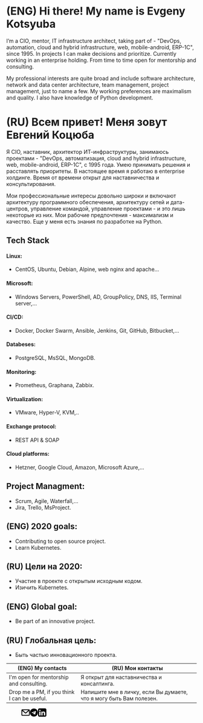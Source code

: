 # (ENG) Hi there! My name is Evgeny Kotsyuba

I’m a CIO, mentor, IT infrastructure architect, taking part of - "DevOps, automation, cloud and hybrid infrastructure, web, mobile-android, ERP-1C", since 1995. In projects I can make decisions and prioritize. Currently working in an enterprise holding. From time to time open for mentorship and consulting.

My professional interests are quite broad and include software architecture, network and data center architecture, team management, project management, just to name a few. My working preferences are maximalism and quality. I also have knowledge of Python development.

# (RU) Всем привет! Меня зовут Евгений Коцюба

Я CIO, наставник, архитектор ИТ-инфраструктуры, занимаюсь проектами - "DevOps, автоматизация, cloud and hybrid infrastructure, web, mobile-android, ERP-1C", с 1995 года. Умею принимать решения и расставлять приоритеты. В настоящее время я работаю в enterprise холдинге. Время от времени открыт для наставничества и консультирования.

Мои профессиональные интересы довольно широки и включают архитектуру программного обеспечения, архитектуру сетей и дата-центров, управление командой, управление проектами - и это лишь некоторые из них. Мои рабочие предпочтения - максимализм и качество. Еще у меня есть знания по разработке на Python.


## Tech Stack
#### Linux:
- CentOS, Ubuntu, Debian, Alpine, web nginx and apache...
#### Microsoft:
- Windows Servers, PowerShell, AD, GroupPolicy, DNS, IIS, Terminal server,...
#### CI/CD:
- Docker, Docker Swarm, Ansible, Jenkins, Git, GitHub, Bitbucket,...
#### Databeses:
- PostgreSQL, MsSQL, MongoDB.
#### Monitoring:
- Prometheus, Graphana, Zabbix.
#### Virtualization:
- VMware, Hyper-V, KVM,..
#### Exchange protocol: 
- REST API & SOAP
#### Cloud platforms:
- Hetzner, Google Cloud, Amazon, Microsoft Azure,...

## Project Managment:
- Scrum, Agile, Waterfall,...
- Jira, Trello, MsProject.

## (ENG) 2020 goals:
- Contributing to open source project.
- Learn Kubernetes.

## (RU) Цели на 2020:
- Участие в проекте с открытым исходным кодом.
- Изичить Kubernetes.

## (ENG) Global goal:
- Be part of an innovative project.

## (RU) Глобальная цель:
- Быть частью инновационного проекта.

| (ENG) My contacts                           | (RU) Мои контакты                                                   |
| ---                                         | ---                                                                 |
| I'm open for mentorship and consulting.     | Я открыт для наставничества и консалтинга.                          |
| Drop me a PM, if you think I can be useful. | Напишите мне в личку, если Вы думаете, что я могу быть Вам полезен. |

> [<img align="left" alt="eMail" width="22px" src="https://raw.githubusercontent.com/evgenykotsyuba/evgenykotsyuba/0c4822effe69143af5cc862ab2ff2068c9ac2aee/img/email.svg" />][eMail]
> [<img align="left" alt="Telegram" width="22px" src="https://raw.githubusercontent.com/evgenykotsyuba/evgenykotsyuba/0c4822effe69143af5cc862ab2ff2068c9ac2aee/img/telegram.svg" />][Telegram]
> [<img align="left" alt="LinkedIn" width="22px" src="https://raw.githubusercontent.com/evgenykotsyuba/evgenykotsyuba/0c4822effe69143af5cc862ab2ff2068c9ac2aee/img/linkedin.svg" />][linkedin]

> [eMail]: mailto:evgeny.kotsyuba@gmail.com
> [Telegram]: https://t.me/evgeny_kotsyuba
> [linkedin]: https://www.linkedin.com/in/admprofile/